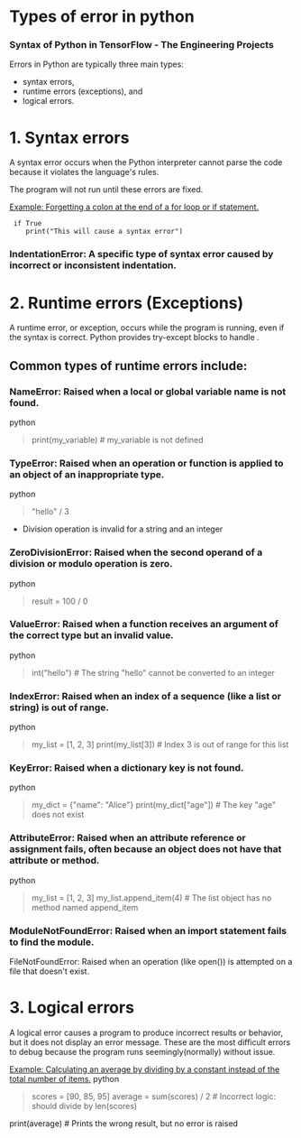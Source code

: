 # Types of error in python
### Syntax of Python in TensorFlow - The Engineering Projects
Errors in Python are typically three main types:
* syntax errors, 
* runtime errors (exceptions), and 
* logical errors. 
# 1. Syntax errors
A syntax error occurs when the Python interpreter cannot parse the code because it violates the language's rules.

The program will not run until these errors are fixed.

<u>Example: Forgetting a colon at the end of a for loop or if statement. </u>
```
 if True
    print("This will cause a syntax error")
```
### IndentationError: A specific type of syntax error caused by incorrect or inconsistent indentation.

# 2. Runtime errors (Exceptions)
 A runtime error, or exception, occurs while the program is running, even if the syntax is correct.  Python provides try-except blocks to handle . 
## Common types of runtime errors include:
### NameError: Raised when a local or global variable name is not found.
python
> print(my_variable) # my_variable is not defined


### TypeError: Raised when an operation or function is applied to an object of an inappropriate type.
python
> "hello" / 3
 * Division operation is invalid for a string and an integer


### ZeroDivisionError: Raised when the second operand of a division or modulo operation is zero.
python
> result = 100 / 0

### ValueError: Raised when a function receives an argument of the correct type but an invalid value.
python
> int("hello") # The string "hello" cannot be converted to an integer


### IndexError: Raised when an index of a sequence (like a list or string) is out of range.
python
> my_list = [1, 2, 3]
print(my_list[3]) # Index 3 is out of range for this list


### KeyError: Raised when a dictionary key is not found.
python
> my_dict = {"name": "Alice"}
print(my_dict["age"]) # The key "age" does not exist


### AttributeError: Raised when an attribute reference or assignment fails, often because an object does not have that attribute or method.
python
> my_list = [1, 2, 3]
my_list.append_item(4) # The list object has no method named append_item


### ModuleNotFoundError: Raised when an import statement fails to find the module.
FileNotFoundError: Raised when an operation (like open()) is attempted on a file that doesn't exist. 
# 3. Logical errors
A logical error causes a program to produce incorrect results or behavior, but it does not  display an error message. These are the most difficult errors to debug because the program runs seemingly(normally) without issue. 

<u>Example: Calculating an average by dividing by a constant instead of the total number of items.</u> 
python
>scores = [90, 85, 95]
average = sum(scores) / 2 # Incorrect logic: should divide by len(scores)

print(average) # Prints the wrong result, but no error is raised
